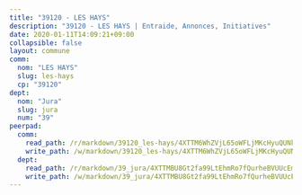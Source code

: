 ```yaml
---
title: "39120 - LES HAYS"
description: "39120 - LES HAYS | Entraide, Annonces, Initiatives"
date: 2020-01-11T14:09:21+09:00
collapsible: false
layout: commune
comm:
  nom: "LES HAYS"
  slug: les-hays
  cp: "39120"
dept:
  nom: "Jura"
  slug: jura
  num: "39"
peerpad:
  comm:
    read_path: /r/markdown/39120_les-hays/4XTTM6WhZVjL65oWFLjMKcHyuQUNkr4ZMiYDJHSC62Rs9a2S9
    write_path: /w/markdown/39120_les-hays/4XTTM6WhZVjL65oWFLjMKcHyuQUNkr4ZMiYDJHSC62Rs9a2S9-K3TgUByBqwhQcZSiGFxMLV2pL9MMCWuHstKua9AzptNFgUAZHBLgkpTnhFf3YDXJb9MwkzKeCv2oDsJmJocvCGPSWe39Qc4FdFNVf4Q1NsDJzNGjrYAuZBZLxSFJz3VHcWCuRpv1
  dept:
    read_path: /r/markdown/39_jura/4XTTMBU8Gt2fa99LtEhmRo7fQurheBVUUcEmcUcrj82YN8mg7
    write_path: /w/markdown/39_jura/4XTTMBU8Gt2fa99LtEhmRo7fQurheBVUUcEmcUcrj82YN8mg7-K3TgTcNZmu4vnNMaCfgcL8UVTLrMMzc995tkrcbQnJrz2QJUTFFzY77q7ECMK21XeFnonjpMWqFzgVngXjdq8HzYe3HRbuYXbvX8ofWBv48UvWuvbrbp8aQGQQcfezWASxj7orH1
---
```


